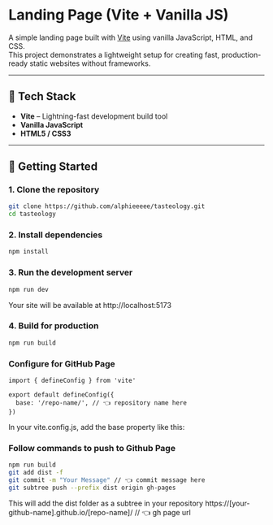 # Landing Page (Vite + Vanilla JS)

A simple landing page built with [Vite](https://vitejs.dev/) using vanilla JavaScript, HTML, and CSS.  
This project demonstrates a lightweight setup for creating fast, production-ready static websites without frameworks.

---

## 🧩 Tech Stack
- **Vite** – Lightning-fast development build tool
- **Vanilla JavaScript**
- **HTML5 / CSS3**

---

## 🚀 Getting Started

### 1. Clone the repository
```bash
git clone https://github.com/alphieeeee/tasteology.git
cd tasteology
```

### 2. Install dependencies
```bash
npm install
```

### 3. Run the development server
```bash
npm run dev
```
Your site will be available at http://localhost:5173

### 4. Build for production
```bash
npm run build
```


### Configure for GitHub Page
```
import { defineConfig } from 'vite'

export default defineConfig({
  base: '/repo-name/', // 👈 repository name here
})
```
In your vite.config.js, add the base property like this:

### Follow commands to push to Github Page
```bash
npm run build
git add dist -f
git commit -m "Your Message" // 👈 commit message here
git subtree push --prefix dist origin gh-pages
```
This will add the dist folder as a subtree in your repository
https://[your-github-name].github.io/[repo-name]/ // 👈 gh page url
